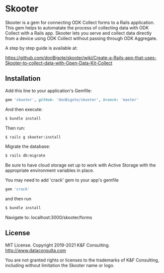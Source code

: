 # Skooter
Skooter is a gem for connecting ODK Collect forms to a Rails application. This gem helps to automatate the process of collecting data with ODK Collect with a Rails app. Skooter lets you serve and collect data directly from a device using ODK Collect without passing through ODK Aggregate.

A step by step guide is available at:

https://github.com/donBigote/skooter/wiki/Create-a-Rails-app-that-uses-Skooter-to-collect-data-with-Open-Data-Kit-Collect

## Installation
Add this line to your application's Gemfile:

```ruby
gem 'skooter', github: 'donBigote/skooter', branch: 'master'
```

And then execute:
```bash
$ bundle install
```

Then run:
```bash
$ rails g skooter:install
```

Migrate the database:
```bash
$ rails db:migrate
```

Be sure to have cloud storage set up to work with Active Storage with the appropriate environment variables in place.


You may need to add 'crack' gem to your app's gemfile 
```bash
gem 'crack'
```
and then run
```bash
$ bundle install
```

Navigate to: 
localhost:3000/skooter/forms


## License

MIT License. Copyright 2019-2021 K&F Consulting. http://www.dataconsulta.com

You are not granted rights or licenses to the trademarks of K&F Consulting, including without limitation the Skooter name or logo.
